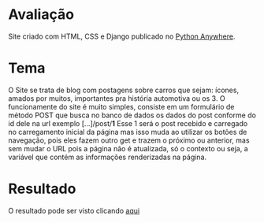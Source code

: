 <h1>Avaliação</h1>

Site criado com HTML, CSS e Django publicado no  [Python Anywhere](https://pythonanywhere.com).

#

# Tema
O Site se trata de blog com postagens sobre carros que sejam: ícones, amados por muitos, importantes pra história automotiva ou os 3. O funcionamente do site é muito simples, consiste em um formulário de método POST que busca no banco de dados os dados do post conforme do id dele na url exemplo [...]/post/**1**
Esse 1 será o post recebido e carregado no carregamento inicial da página mas isso muda ao utilizar os botões de navegação, pois eles fazem outro get e trazem o próximo ou anterior, mas sem mudar o URL pois a página não é atualizada, só o contexto ou seja, a variável que contém as informações renderizadas na página.

#

# Resultado
O resultado pode ser visto clicando [aqui](https://tiann.pythonanywhere.com)
